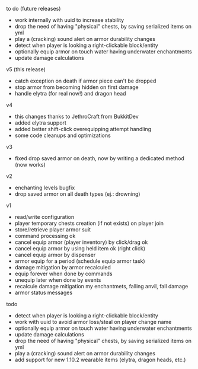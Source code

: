 to do (future releases)

- work internally with uuid to increase stability
- drop the need of having "physical" chests, by saving serialized items on yml
- play a (cracking) sound alert on armor durability changes
- detect when player is looking a right-clickable block/entity
- optionally equip armor on touch water having underwater enchantments
- update damage calculations

v5 (this release)

- catch exception on death if armor piece can't be dropped
- stop armor from becoming hidden on first damage
- handle elytra (for real now!) and dragon head

v4

- this changes thanks to JethroCraft from BukkitDev
- added elytra support
- added better shift-click overequipping attempt handling
- some code cleanups and optimizations

v3

- fixed drop saved armor on death, now by writing a dedicated method (now works)

v2

- enchanting levels bugfix
- drop saved armor on all death types (ej.: drowning)

v1

- read/write configuration
- player temporary chests creation (if not exists) on player join
- store/retrieve player armor suit
- command processing ok
- cancel equip armor (player inventory) by click/drag ok
- cancel equip armor by using held item ok (right click)
- cancel equip armor by dispenser
- armor equip for a period (schedule equip armor task)
- damage mitigation by armor recalculed
- equip forever when done by commands
- unequip later when done by events
- recalcule damage mitigation my enchantmets, falling anvil, fall damage
- armor status messages

todo

- detect when player is looking a right-clickable block/entity
- work with uuid to avoid armor loss/steal on player change name
- optionally equip armor on touch water having underwater enchantments
- update damage calculations
- drop the need of having "physical" chests, by saving serialized items on yml
- play a (cracking) sound alert on armor durability changes
- add support for new 1.10.2 wearable items (elytra, dragon heads, etc.)

